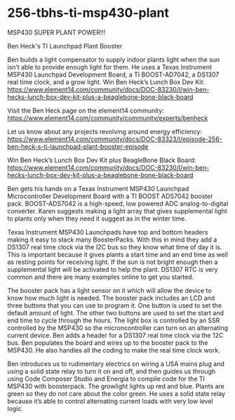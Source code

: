 # 256-tbhs-ti-msp430-plant
MSP430 SUPER PLANT POWER!!!

Ben Heck's TI Launchpad Plant Booster

Ben builds a light compensator to supply indoor plants light when the sun isn’t able to provide enough light for them. He uses a Texas Instrument MSP430 Launchpad Development Board, a TI BOOST-AD7042, a DS1307 real time clock, and a grow light. Win Ben Heck’s Lunch Box Dev Kit: 
https://www.element14.com/community/docs/DOC-83230/l/win-ben-hecks-lunch-box-dev-kit-plus-a-beaglebone-bone-black-board

Visit the Ben Heck page on the element14 community: 
https://www.element14.com/community/community/experts/benheck

Let us know about any projects revolving around energy efficiency: 
https://www.element14.com/community/docs/DOC-83323/l/episode-256-ben-heck-s-ti-launchpad-plant-booster-episode

Win Ben Heck’s Lunch Box Dev Kit plus BeagleBone Black Board: 
https://www.element14.com/community/docs/DOC-83230/l/win-ben-hecks-lunch-box-dev-kit-plus-a-beaglebone-bone-black-board

Ben gets his hands on a Texas Instrument MSP430 Launchpad Microcontroller Development Board with a TI BOOST ADS7042 booster pack. BOOST-ADS7042 is a high-speed, low powered ADC analog-to-digital converter. Karen suggests making a light array that gives supplemental light to plants only when they need it suggest as in the winter time.




Texas Instrument MSP430 Launchpads have top and bottom headers making it easy to stack many BoosterPacks. With this in mind they add a DS1307 real time clock via the I2C bus so they know what time of day it is. This is important because it gives plants a start time and an end time as well as resting points for receiving light. If the sun is not bright enough then a supplemental light will be activated to help the plant. DS1307 RTC is very common and there are many examples online to get you started. 

The booster pack has a light sensor on it which will allow the device to know how much light is needed. The booster pack includes an LCD and three buttons that you can use to program it. One button is used to set the default amount of light. The other two buttons are used to set the start and end time to cycle through the hours. 
The light box is controlled by an SSR controlled by the MSP430 so the microncontroller can turn on an alternating current device. Ben adds a header for a DS1307 real time clock via the 12C bus. Ben populates the board and wires up to the booster pack to the MSP430. He also handles all the coding to make the real time clock work. 

Ben introduces us to rudimentary electrics on wiring a USA mains plug and using a solid state relay to turn it on and off, and then guides us through using Code Composer Studio and Energia to compile code for the TI MSP430 with boosterpack. The growlight lights up red and blue. Plants are green so they do not care about the color green. He uses a solid state relay because it’s able to control alternating current loads with very low level logic.
